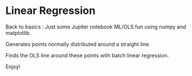 # Linear Regression
Back to basics : Just some Jupiter notebook ML/OLS fun using numpy and matplotlib.

Generates points normally distributed around a straight line.  

Finds the OLS line around these points with batch linear regression.

Enjoy!
